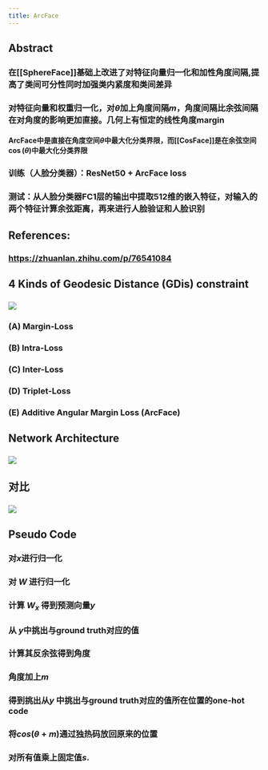 ```yaml
---
title: ArcFace
---
```


## Abstract
### 在[[SphereFace]]基础上改进了对特征向量归一化和加性角度间隔,提高了类间可分性同时加强类内紧度和类间差异
### 对特征向量和权重归一化，对$\theta$加上角度间隔$m$，角度间隔比余弦间隔在对角度的影响更加直接。几何上有恒定的线性角度margin
#### ArcFace中是直接在角度空间$\theta$中最大化分类界限，而[[CosFace]]是在余弦空间$\cos(\theta)$中最大化分类界限
### 训练（人脸分类器）：ResNet50 + ArcFace loss
### 测试：从人脸分类器FC1层的输出中提取512维的嵌入特征，对输入的两个特征计算余弦距离，再来进行人脸验证和人脸识别
## References:
### https://zhuanlan.zhihu.com/p/76541084
## 4 Kinds of Geodesic Distance (GDis) constraint
### ![](https://firebasestorage.googleapis.com/v0/b/firescript-577a2.appspot.com/o/imgs%2Fapp%2FSLAM%2FiDlS4jGqkv.png?alt=media&token=e4962c77-861d-498f-8d9e-55237abc4c73)
### (A) Margin-Loss
### (B) Intra-Loss
### (C) Inter-Loss
### (D) Triplet-Loss
### (E) **Additive Angular Margin Loss (ArcFace)**
## Network Architecture
### ![](https://firebasestorage.googleapis.com/v0/b/firescript-577a2.appspot.com/o/imgs%2Fapp%2FSLAM%2F3vCP8VbDkt.png?alt=media&token=1b529fdc-6bd9-45aa-b271-4c45cf51cabc)
## 对比
### ![](https://firebasestorage.googleapis.com/v0/b/firescript-577a2.appspot.com/o/imgs%2Fapp%2FSLAM%2F-2CQgZ9fIj.png?alt=media&token=404cac07-7afc-415e-8211-cbd25d01cf38)
## Pseudo Code
### 对$x$进行归一化
### 对 $W$ 进行归一化
### 计算 $W_x$ 得到预测向量$y$
### 从 $y$中挑出与ground truth对应的值
### 计算其反余弦得到角度
### 角度加上$m$
### 得到挑出从$y$ 中挑出与ground truth对应的值所在位置的one-hot code
### 将$cos(\theta+m)$通过独热码放回原来的位置
### 对所有值乘上固定值$s$.
###
